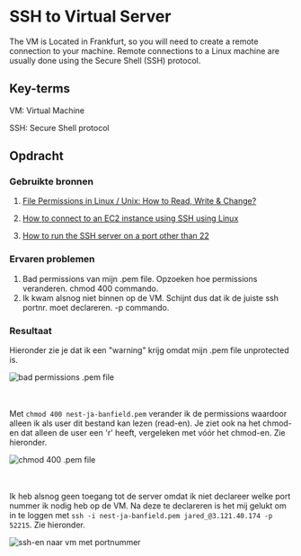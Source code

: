 # SSH to Virtual Server
The VM is Located in Frankfurt, so you will need to create a remote connection to your machine. Remote connections to a Linux machine are usually done using the Secure Shell (SSH) protocol.

## Key-terms
VM: Virtual Machine

SSH: Secure Shell protocol

## Opdracht
### Gebruikte bronnen
1. [File Permissions in Linux / Unix: How to Read, Write & Change?](https://www.guru99.com/file-permissions.html)

2. [How to connect to an EC2 instance using SSH using Linux](https://www.clickittech.com/aws/connect-ec2-instance-using-ssh/)

3. [How to run the SSH server on a port other than 22](https://askubuntu.com/questions/264046/how-to-run-the-ssh-server-on-a-port-other-than-22)

### Ervaren problemen
1. Bad permissions van mijn .pem file. Opzoeken hoe permissions veranderen. chmod 400 commando.
2. Ik kwam alsnog niet binnen op de VM. Schijnt dus dat ik de juiste ssh portnr. moet declareren. -p commando.

### Resultaat
Hieronder zie je dat ik een "warning" krijg omdat mijn .pem file unprotected is.

<img width="" alt="bad permissions .pem file" src="https://github.com/techgrounds/techgrounds-JarBanf/blob/main/00_includes/01_Linux/w1_3_setting_up1.png?raw=true">
<br/><br/><br/>


Met `chmod 400 nest-ja-banfield.pem` verander ik de permissions waardoor alleen ik als user dit bestand kan lezen (read-en). Je ziet ook na het chmod-en dat alleen de user een 'r' heeft, vergeleken met vóór het chmod-en. Zie hieronder.

<img width="" alt="chmod 400 .pem file" src="https://github.com/techgrounds/techgrounds-JarBanf/blob/main/00_includes/01_Linux/w1_3_setting_up2.png?raw=true">
<br/><br/><br/>

Ik heb alsnog geen toegang tot de server omdat ik niet declareer welke port nummer ik nodig heb op de VM. Na deze te declareren is het mij gelukt om in te loggen met `ssh -i nest-ja-banfield.pem jared_@3.121.40.174 -p 52215`. Zie hieronder.

<img width="" alt="ssh-en naar vm met portnummer" src="https://github.com/techgrounds/techgrounds-JarBanf/blob/main/00_includes/01_Linux/w1_3_setting_up3.png?raw=true">
<br/>
